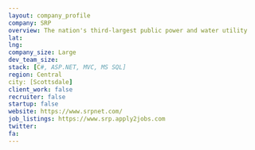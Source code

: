 ```yaml
---
layout: company_profile
company: SRP
overview: The nation's third-largest public power and water utility
lat: 
lng: 
company_size: Large
dev_team_size: 
stack: [C#, ASP.NET, MVC, MS SQL]
region: Central
city: [Scottsdale]
client_work: false
recruiter: false
startup: false
website: https://www.srpnet.com/
job_listings: https://www.srp.apply2jobs.com
twitter: 
fa: 
---
```

